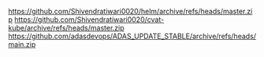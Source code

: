 https://github.com/Shivendratiwari0020/helm/archive/refs/heads/master.zip
https://github.com/Shivendratiwari0020/cvat-kube/archive/refs/heads/master.zip
https://github.com/adasdevops/ADAS_UPDATE_STABLE/archive/refs/heads/main.zip
